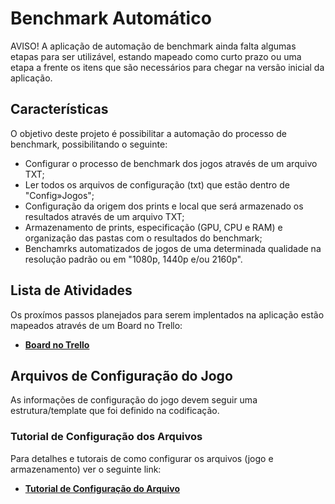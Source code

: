 # Benchmark Automático

AVISO! A aplicação de automação de benchmark ainda falta algumas etapas para ser utilizável, estando mapeado como curto prazo ou uma etapa a frente os itens que são necessários para chegar na versão inicial da aplicação.

## Características

O objetivo deste projeto é possibilitar a automação do processo de benchmark, possibilitando o seguinte:

- Configurar o processo de benchmark dos jogos através de um arquivo TXT;
- Ler todos os arquivos de configuração (txt) que estão dentro de "Config»Jogos";
- Configuração da origem dos prints e local que será armazenado os resultados através de um arquivo TXT;
- Armazenamento de prints, especificação (GPU, CPU e RAM) e organização das pastas com o resultados do benchmark;
- Benchamrks automatizados de jogos de uma determinada qualidade na resolução padrão ou em "1080p, 1440p e/ou 2160p".

## Lista de Atividades

Os proxímos passos planejados para serem implentados na aplicação estão mapeados através de um Board no Trello:

- **[Board no Trello](https://trello.com/b/nuLJmdEz/benchmark-auto)**

## Arquivos de Configuração do Jogo

As informações de configuração do jogo devem seguir uma estrutura/template que foi definido na codificação.

### Tutorial de Configuração dos Arquivos

Para detalhes e tutorais de como configurar os arquivos (jogo e armazenamento) ver o seguinte link:

- **[Tutorial de Configuração do Arquivo](https://github.com/HiagoVLB/benchmark-auto/blob/master/docs/tutorial-configuracao.md)**
